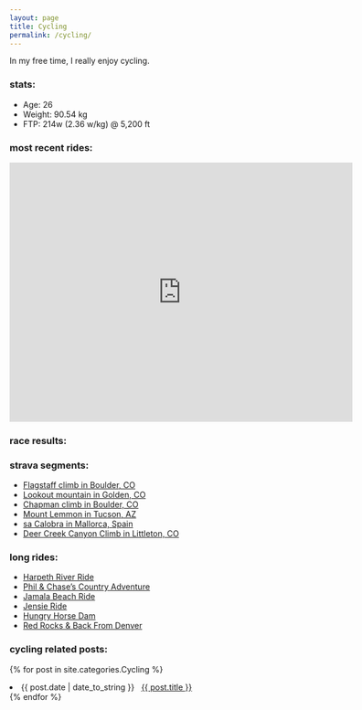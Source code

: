 ```yaml
---
layout: page
title: Cycling
permalink: /cycling/
---
```


In my free time, I really enjoy cycling. 


### stats:

- Age: 26
- Weight: 90.54 kg
- FTP: 214w (2.36 w/kg) @ 5,200 ft

### most recent rides:

<iframe height='454' width='600' frameborder='0' allowtransparency='true' scrolling='no' src='https://www.strava.com/athletes/3623618/latest-rides/02e43e83aaa3e8989fa8ed4d921c4db8396bfa42'></iframe>

### race results:

### strava segments:
- [Flagstaff climb in Boulder, CO](https://www.strava.com/activities/269398985#6309717255)
- [Lookout mountain in Golden, CO](https://www.strava.com/activities/268323200#6285168866)
- [Chapman climb in Boulder, CO](https://www.strava.com/activities/902550125#66530106057)
- [Mount Lemmon in Tucson, AZ](https://www.strava.com/activities/462549170/segments/11125464275)
- [sa Calobra in Mallorca, Spain](https://www.strava.com/activities/144939589/segments/4976839905)
- [Deer Creek Canyon Climb in Littleton, CO](https://www.strava.com/activities/2058305235#51907769581)

### long rides:
- [Harpeth River Ride](https://www.strava.com/activities/620712853)
- [Phil & Chase’s Country Adventure](https://www.strava.com/activities/1734210949)
- [Jamala Beach Ride](https://www.strava.com/activities/238975609)
- [Jensie Ride](https://www.strava.com/activities/410366821)
- [Hungry Horse Dam](https://www.strava.com/activities/1700634291)
- [Red Rocks & Back From Denver](https://www.strava.com/activities/2455981637)

### cycling related posts:


{% for post in site.categories.Cycling %}
 <li><span>{{ post.date | date_to_string }}</span> &nbsp; <a href="{{ post.url }}">{{ post.title }}</a></li>
{% endfor %}
